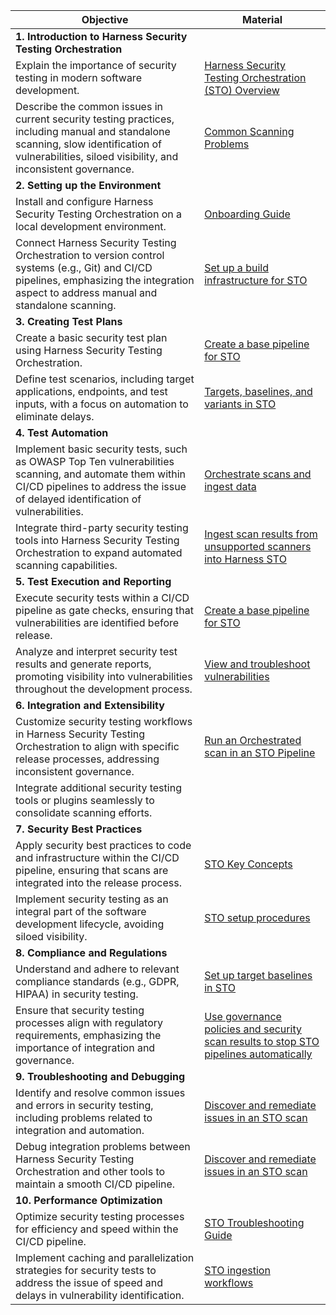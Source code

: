 | Objective                                                                                                                                                                                           | Material                                                                                                                                                                                                                      |
| --------------------------------------------------------------------------------------------------------------------------------------------------------------------------------------------------- | ----------------------------------------------------------------------------------------------------------------------------------------------------------------------------------------------------------------------------- |
| **1. Introduction to Harness Security Testing Orchestration**                                                                                                                                          |                                                                                                                                                                                                                               |
| Explain the importance of security testing in modern software development.                                                                                                                          | [Harness Security Testing Orchestration (STO) Overview](https://developer.harness.io/docs/security-testing-orchestration/get-started/overview)                                                                                |
| Describe the common issues in current security testing practices, including manual and standalone scanning, slow identification of vulnerabilities, siloed visibility, and inconsistent governance. | [Common Scanning Problems](https://developer.harness.io/docs/security-testing-orchestration/get-started/overview#common-scanning-problems)                                                                                    |
| **2. Setting up the Environment**                                                                                                                                                                      |                                                                                                                                                                                                                               |
| Install and configure Harness Security Testing Orchestration on a local development environment.                                                                                                    | [Onboarding Guide](https://developer.harness.io/docs/security-testing-orchestration/get-started/onboarding-guide)                                                                                                             |
| Connect Harness Security Testing Orchestration to version control systems (e.g., Git) and CI/CD pipelines, emphasizing the integration aspect to address manual and standalone scanning.            | [Set up a build infrastructure for STO](https://developer.harness.io/docs/security-testing-orchestration/get-started/onboarding-guide#set-up-a-build-infrastructure-for-sto)                                                  |
| **3. Creating Test Plans**                                                                                                                                                                             |                                                                                                                                                                                                                               |
| Create a basic security test plan using Harness Security Testing Orchestration.                                                                                                                     | [Create a base pipeline for STO](https://developer.harness.io/docs/security-testing-orchestration/get-started/onboarding-guide#create-a-base-pipeline-for-sto)                                                                |
| Define test scenarios, including target applications, endpoints, and test inputs, with a focus on automation to eliminate delays.                                                                   | [Targets, baselines, and variants in STO](https://developer.harness.io/docs/security-testing-orchestration/get-started/key-concepts/targets-and-baselines)                                                                    |
| **4. Test Automation**                                                                                                                                                                                 |                                                                                                                                                                                                                               |
| Implement basic security tests, such as OWASP Top Ten vulnerabilities scanning, and automate them within CI/CD pipelines to address the issue of delayed identification of vulnerabilities.         | [Orchestrate scans and ingest data](https://developer.harness.io/docs/category/orchestrate-scans-and-ingest-data)                                                                                                             |
| Integrate third-party security testing tools into Harness Security Testing Orchestration to expand automated scanning capabilities.                                                                 | [Ingest scan results from unsupported scanners into Harness STO](https://developer.harness.io/docs/security-testing-orchestration/use-sto/orchestrate-and-ingest/ingesting-issues-from-other-scanners)                        |
| **5. Test Execution and Reporting**                                                                                                                                                                    |                                                                                                                                                                                                                               |
| Execute security tests within a CI/CD pipeline as gate checks, ensuring that vulnerabilities are identified before release.                                                                         | [Create a base pipeline for STO](https://developer.harness.io/docs/security-testing-orchestration/get-started/onboarding-guide#create-a-base-pipeline-for-sto)                                                                |
| Analyze and interpret security test results and generate reports, promoting visibility into vulnerabilities throughout the development process.                                                     | [View and troubleshoot vulnerabilities](https://developer.harness.io/docs/category/view-and-troubleshoot-vulnerabilities)                                                                                                     |
| **6. Integration and Extensibility**                                                                                                                                                                   |                                                                                                                                                                                                                               |
| Customize security testing workflows in Harness Security Testing Orchestration to align with specific release processes, addressing inconsistent governance.                                        | [Run an Orchestrated scan in an STO Pipeline](https://developer.harness.io/docs/security-testing-orchestration/use-sto/orchestrate-and-ingest/run-an-orchestrated-scan-in-sto)                                                |
| Integrate additional security testing tools or plugins seamlessly to consolidate scanning efforts.                                                                                                  |                                                                                                         |
| **7. Security Best Practices**                                                                                                                                                                         |                                                                                                                                                                                                                               |
| Apply security best practices to code and infrastructure within the CI/CD pipeline, ensuring that scans are integrated into the release process.                                                    | [STO Key Concepts](https://developer.harness.io/docs/category/key-concepts-in-sto)                                                                                                                                            |
| Implement security testing as an integral part of the software development lifecycle, avoiding siloed visibility.                                                                                   | [STO setup procedures](https://developer.harness.io/docs/security-testing-orchestration/get-started/onboarding-guide#sto-setup-procedures)                                                                                    |
| **8. Compliance and Regulations**                                                                                                                                                                      |                                                                                                                                                                                                                               |
| Understand and adhere to relevant compliance standards (e.g., GDPR, HIPAA) in security testing.                                                                                                     | [Set up target baselines in STO](https://developer.harness.io/docs/security-testing-orchestration/use-sto/set-up-sto-pipelines/set-up-baselines)                                                                              |
| Ensure that security testing processes align with regulatory requirements, emphasizing the importance of integration and governance.                                                                | [Use governance policies and security scan results to stop STO pipelines automatically](https://developer.harness.io/docs/security-testing-orchestration/use-sto/stop-builds-based-on-scan-results/stop-pipelines-using-opa/) |
| **9. Troubleshooting and Debugging**                                                                                                                                                                   |                                                                                                                                                                                                                               |
| Identify and resolve common issues and errors in security testing, including problems related to integration and automation.                                                                        | [Discover and remediate issues in an STO scan](https://developer.harness.io/docs/security-testing-orchestration/use-sto/view-and-troubleshoot-vulnerabilities/view-scan-results/)                                             |
| Debug integration problems between Harness Security Testing Orchestration and other tools to maintain a smooth CI/CD pipeline.                                                                      | [Discover and remediate issues in an STO scan](https://developer.harness.io/docs/security-testing-orchestration/use-sto/view-and-troubleshoot-vulnerabilities/view-scan-results/)                                             |
| **10. Performance Optimization**                                                                                                                                                                     |                                                                                                                                                                                                                               |
| Optimize security testing processes for efficiency and speed within the CI/CD pipeline.                                                                                                             | [STO Troubleshooting Guide](https://developer.harness.io/docs/security-testing-orchestration/use-sto/view-and-troubleshoot-vulnerabilities/sto-overview)                                                                      |
| Implement caching and parallelization strategies for security tests to address the issue of speed and delays in vulnerability identification.                                                       | [STO ingestion workflows](https://developer.harness.io/docs/security-testing-orchestration/use-sto/orchestrate-and-ingest/sto-workflows-overview/)                                                                            |
